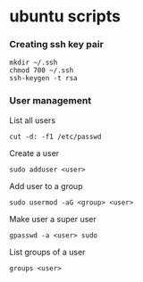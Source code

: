 # ubuntu scripts

### Creating ssh key pair
```
mkdir ~/.ssh
chmod 700 ~/.ssh
ssh-keygen -t rsa
```

### User management

List all users
```
cut -d: -f1 /etc/passwd
```

Create a user

```
sudo adduser <user>
```

Add user to a group
```
sudo usermod -aG <group> <user>
```

Make user a super user
```
gpasswd -a <user> sudo
```

List groups of a user
```
groups <user>
```
